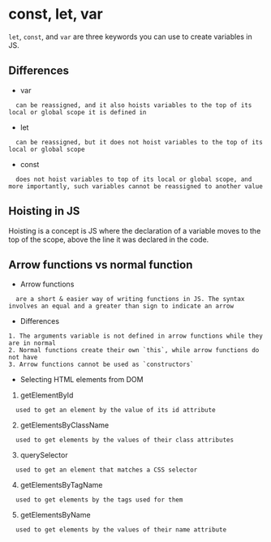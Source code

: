 # const, let, var
`let`, `const`, and `var` are three keywords you can use to create variables in JS.

## Differences
* var
```
  can be reassigned, and it also hoists variables to the top of its local or global scope it is defined in
```
* let
```
  can be reassigned, but it does not hoist variables to the top of its local or global scope
```
* const
```
  does not hoist variables to top of its local or global scope, and more importantly, such variables cannot be reassigned to another value
```

## Hoisting in JS
Hoisting is a concept is JS where the declaration of a variable moves to the top of the scope, above the line it was declared in the code.

## Arrow functions vs normal function
* Arrow functions
```
  are a short & easier way of writing functions in JS. The syntax involves an equal and a greater than sign to indicate an arrow
```

* Differences
```
1. The arguments variable is not defined in arrow functions while they are in normal
2. Normal functions create their own `this`, while arrow functions do not have
3. Arrow functions cannot be used as `constructors`
```

* Selecting HTML elements from DOM
1. getElementById
```
  used to get an element by the value of its id attribute
```
2. getElementsByClassName
```
  used to get elements by the values of their class attributes
```
3. querySelector
```
  used to get an element that matches a CSS selector
```
4. getElementsByTagName
```
  used to get elements by the tags used for them
```
5. getElementsByName
```
  used to get elements by the values of their name attribute
```